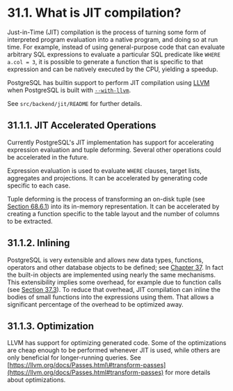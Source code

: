 # 31.1. What is JIT compilation?

Just-in-Time \(JIT\) compilation is the process of turning some form of interpreted program evaluation into a native program, and doing so at run time. For example, instead of using general-purpose code that can evaluate arbitrary SQL expressions to evaluate a particular SQL predicate like `WHERE a.col = 3`, it is possible to generate a function that is specific to that expression and can be natively executed by the CPU, yielding a speedup.

PostgreSQL has builtin support to perform JIT compilation using [LLVM](https://llvm.org/) when PostgreSQL is built with [`--with-llvm`](https://www.postgresql.org/docs/13/install-procedure.html#CONFIGURE-WITH-LLVM).

See `src/backend/jit/README` for further details.

## 31.1.1. JIT Accelerated Operations

Currently PostgreSQL's JIT implementation has support for accelerating expression evaluation and tuple deforming. Several other operations could be accelerated in the future.

Expression evaluation is used to evaluate `WHERE` clauses, target lists, aggregates and projections. It can be accelerated by generating code specific to each case.

Tuple deforming is the process of transforming an on-disk tuple \(see [Section 68.6.1](https://www.postgresql.org/docs/13/storage-page-layout.html#STORAGE-TUPLE-LAYOUT)\) into its in-memory representation. It can be accelerated by creating a function specific to the table layout and the number of columns to be extracted.

## 31.1.2. Inlining

PostgreSQL is very extensible and allows new data types, functions, operators and other database objects to be defined; see [Chapter 37](https://www.postgresql.org/docs/13/extend.html). In fact the built-in objects are implemented using nearly the same mechanisms. This extensibility implies some overhead, for example due to function calls \(see [Section 37.3](https://www.postgresql.org/docs/13/xfunc.html)\). To reduce that overhead, JIT compilation can inline the bodies of small functions into the expressions using them. That allows a significant percentage of the overhead to be optimized away.

## 31.1.3. Optimization

LLVM has support for optimizing generated code. Some of the optimizations are cheap enough to be performed whenever JIT is used, while others are only beneficial for longer-running queries. See [https://llvm.org/docs/Passes.html\#transform-passes](https://llvm.org/docs/Passes.html#transform-passes) for more details about optimizations.

